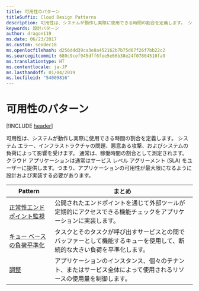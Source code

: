 ```yaml
---
title: 可用性のパターン
titleSuffix: Cloud Design Patterns
description: 可用性は、システムが動作し実際に使用できる時間の割合を定義します。 システム エラー、インフラストラクチャの問題、悪意ある攻撃、およびシステムの負荷によって影響を受けます。 通常は、稼働時間の割合として測定されます。 クラウド アプリケーションは通常はサービス レベル アグリーメント (SLA) をユーザーに提供します。つまり、アプリケーションの可用性が最大限になるように設計および実装する必要があります。
keywords: 設計パターン
author: dragon119
ms.date: 06/23/2017
ms.custom: seodec18
ms.openlocfilehash: d256ddd39ca3e8a452162b7b75d67f26f7bb22c2
ms.sourcegitcommit: 680c9cef945dff6fee5e66b38e24f07804510fa9
ms.translationtype: HT
ms.contentlocale: ja-JP
ms.lasthandoff: 01/04/2019
ms.locfileid: "54009816"
---
```

# <a name="availability-patterns"></a>可用性のパターン

[!INCLUDE [header](../../_includes/header.md)]

可用性は、システムが動作し実際に使用できる時間の割合を定義します。 システム エラー、インフラストラクチャの問題、悪意ある攻撃、およびシステムの負荷によって影響を受けます。 通常は、稼働時間の割合として測定されます。 クラウド アプリケーションは通常はサービス レベル アグリーメント (SLA) をユーザーに提供します。つまり、アプリケーションの可用性が最大限になるように設計および実装する必要があります。

|                            Pattern                             |                                                           まとめ                                                            |
|----------------------------------------------------------------|------------------------------------------------------------------------------------------------------------------------------|
| [正常性エンドポイント監視](../health-endpoint-monitoring.md) | 公開されたエンドポイントを通じて外部ツールが定期的にアクセスできる機能チェックをアプリケーションに実装します。 |
|  [キュー ベースの負荷平準化](../queue-based-load-leveling.md)  | タスクとそのタスクが呼び出すサービスとの間でバッファーとして機能するキューを使用して、断続的な大きい負荷を平準化します。  |
|                 [調整](../throttling.md)                 |   アプリケーションのインスタンス、個々のテナント、またはサービス全体によって使用されるリソースの使用量を制御します。    |
